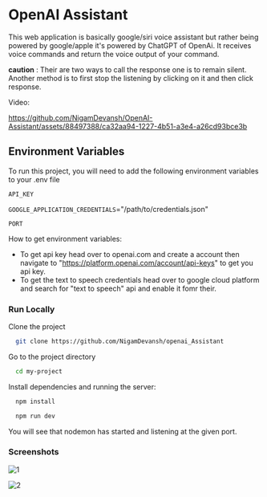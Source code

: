 
# OpenAI Assistant
 
 This web application is basically google/siri voice assistant but rather being powered by google/apple it's powered by ChatGPT of OpenAi. It receives voice commands and return the voice output of your command.

**caution** : Their are two ways to call the response one is to remain silent. Another method is to first stop the listening by clicking on it and then click response.

Video:

https://github.com/NigamDevansh/OpenAI-Assistant/assets/88497388/ca32aa94-1227-4b51-a3e4-a26cd93bce3b



## Environment Variables

To run this project, you will need to add the following environment variables to your .env file

`API_KEY`

`GOOGLE_APPLICATION_CREDENTIALS`="/path/to/credentials.json"

`PORT`

How to get environment variables:
- To get api key head over to openai.com and create a account then navigate to "https://platform.openai.com/account/api-keys" to get you api key.
- To get the text to speech credentials head over to google cloud platform and search for "text to speech" api and enable it fomr their.

### Run Locally

Clone the project

```bash
  git clone https://github.com/NigamDevansh/openai_Assistant
```

Go to the project directory

```bash
  cd my-project
```

Install dependencies and running the server:

```bash
  npm install
```
```bash
  npm run dev
```

You will see that nodemon has started and listening at the given port.



### Screenshots

![1](https://github.com/NigamDevansh/Community-api/assets/88497388/446f488c-38c5-412a-aa62-b9960efcfacf)

![2](https://github.com/NigamDevansh/Community-api/assets/88497388/8878e5d9-d31f-4b90-8cc3-24094c3a5864)


